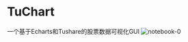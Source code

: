 TuChart
=================
一个基于Echarts和Tushare的股票数据可视化GUI
![notebook-0](https://github.com/Seedarchangel/TuChart/blob/master/Example_Graphs/Screen%20Shot%202017-08-28%20at%208.46.54%20PM.png?raw=true)
